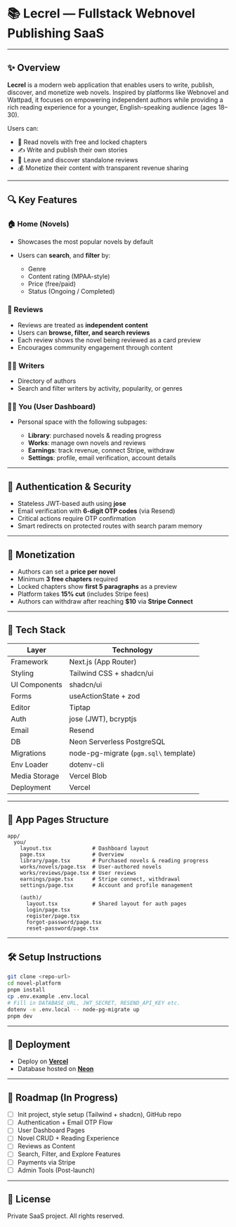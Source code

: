 # 📚 Lecrel — Fullstack Webnovel Publishing SaaS

---

## ✨ Overview

**Lecrel** is a modern web application that enables users to write, publish, discover, and monetize web novels. Inspired by platforms like Webnovel and Wattpad, it focuses on empowering independent authors while providing a rich reading experience for a younger, English-speaking audience (ages 18–30).

Users can:

- 📖 Read novels with free and locked chapters
- ✍️ Write and publish their own stories
- 💬 Leave and discover standalone reviews
- 💰 Monetize their content with transparent revenue sharing

---

## 🔍 Key Features

### 🏠 Home (Novels)

- Showcases the most popular novels by default
- Users can **search**, and **filter** by:

  - Genre
  - Content rating (MPAA-style)
  - Price (free/paid)
  - Status (Ongoing / Completed)

### 📝 Reviews

- Reviews are treated as **independent content**
- Users can **browse, filter, and search reviews**
- Each review shows the novel being reviewed as a card preview
- Encourages community engagement through content

### 🧑‍💻 Writers

- Directory of authors
- Search and filter writers by activity, popularity, or genres

### 🙋‍♂️ You (User Dashboard)

- Personal space with the following subpages:

  - **Library**: purchased novels & reading progress
  - **Works**: manage own novels and reviews
  - **Earnings**: track revenue, connect Stripe, withdraw
  - **Settings**: profile, email verification, account details

---

## 🔐 Authentication & Security

- Stateless JWT-based auth using **jose**
- Email verification with **6-digit OTP codes** (via Resend)
- Critical actions require OTP confirmation
- Smart redirects on protected routes with search param memory

---

## 💸 Monetization

- Authors can set a **price per novel**
- Minimum **3 free chapters** required
- Locked chapters show **first 5 paragraphs** as a preview
- Platform takes **15% cut** (includes Stripe fees)
- Authors can withdraw after reaching **\$10** via **Stripe Connect**

---

## 🧱 Tech Stack

| Layer         | Technology                            |
| ------------- | ------------------------------------- |
| Framework     | Next.js (App Router)                  |
| Styling       | Tailwind CSS + shadcn/ui              |
| UI Components | shadcn/ui                             |
| Forms         | useActionState + zod                  |
| Editor        | Tiptap                                |
| Auth          | jose (JWT), bcryptjs                  |
| Email         | Resend                                |
| DB            | Neon Serverless PostgreSQL            |
| Migrations    | node-pg-migrate (`pgm.sql\` template) |
| Env Loader    | dotenv-cli                            |
| Media Storage | Vercel Blob                           |
| Deployment    | Vercel                                |

---

## 📁 App Pages Structure

```
app/
  you/
    layout.tsx             # Dashboard layout
    page.tsx               # Overview
    library/page.tsx       # Purchased novels & reading progress
    works/novels/page.tsx  # User-authored novels
    works/reviews/page.tsx # User reviews
    earnings/page.tsx      # Stripe connect, withdrawal
    settings/page.tsx      # Account and profile management

    (auth)/
      layout.tsx           # Shared layout for auth pages
      login/page.tsx
      register/page.tsx
      forgot-password/page.tsx
      reset-password/page.tsx
```

---

## 🛠 Setup Instructions

```bash
git clone <repo-url>
cd novel-platform
pnpm install
cp .env.example .env.local
# Fill in DATABASE_URL, JWT_SECRET, RESEND_API_KEY etc.
dotenv -e .env.local -- node-pg-migrate up
pnpm dev
```

---

## 🚀 Deployment

- Deploy on [**Vercel**](https://vercel.com)
- Database hosted on [**Neon**](https://neon.tech)

---

## 📌 Roadmap (In Progress)

- [ ] Init project, style setup (Tailwind + shadcn), GitHub repo
- [ ] Authentication + Email OTP Flow
- [ ] User Dashboard Pages
- [ ] Novel CRUD + Reading Experience
- [ ] Reviews as Content
- [ ] Search, Filter, and Explore Features
- [ ] Payments via Stripe
- [ ] Admin Tools (Post-launch)

---

## 📝 License

Private SaaS project. All rights reserved.
